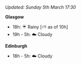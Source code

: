 *Updated: Sunday 5th March 17:30*

**Glasgow**

* 18h: :umbrella: Rainy [:partly_sunny: as of 10h]
* 19h - 5h: :cloud: Cloudy

**Edinburgh**

* 18h - 5h: :cloud: Cloudy
